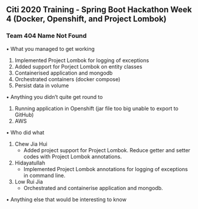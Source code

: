 ## Citi 2020 Training - Spring Boot Hackathon Week 4 (Docker, Openshift, and Project Lombok)
### Team 404 Name Not Found

•	What you managed to get working
  1. Implemented Project Lombok for logging of exceptions
  2. Added support for Porject Lombok on entity classes
  3. Containerised application and mongodb
  4. Orchestrated containers (docker compose)
  5. Persist data in volume

•	Anything you didn’t quite get round to
  1. Running application in Openshift (jar file too big unable to export to GitHub)
  2. AWS

•	Who did what
  1. Chew Jia Hui 
      - Added project support for Project Lombok. Reduce getter and setter codes with Project Lombok annotations.
  2. Hidayatullah
      - Implemented Project Lombok annotations for logging of exceptions in command line.
  3. Low Rui Jia
      - Orchestrated and containerise application and mongodb.

•	Anything else that would be interesting to know
